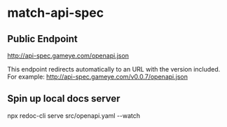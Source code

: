 # match-api-spec


## Public Endpoint

http://api-spec.gameye.com/openapi.json

This endpoint redirects automatically to an URL with the version included. 
For example: http://api-spec.gameye.com/v0.0.7/openapi.json

## Spin up local docs server

npx redoc-cli serve src/openapi.yaml --watch
